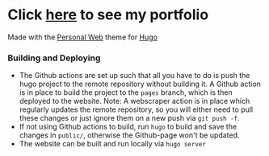 # Click [here](https://lbess.github.io) to see my portfolio

Made with the [Personal Web](https://github.com/bjacquemet/personal-web) theme for [Hugo](https://gohugo.io/hugo-pipes/scss-sass/)

### Building and Deploying

* The Github actions are set up such that all you have to do is push the hugo project to the remote repository without building it. A Github action is in place
to build the project to the `pages` branch, which is then deployed to the website. Note: A webscraper action is in place which regularly updates the remote repository,
so you will either need to pull these changes or just ignore them on a new push via `git push -f`.
* If not using Github actions to build, run `hugo` to build and save the changes in `public/`, otherwise the Github-page won't be updated.
* The website can be built and run locally via `hugo server`
